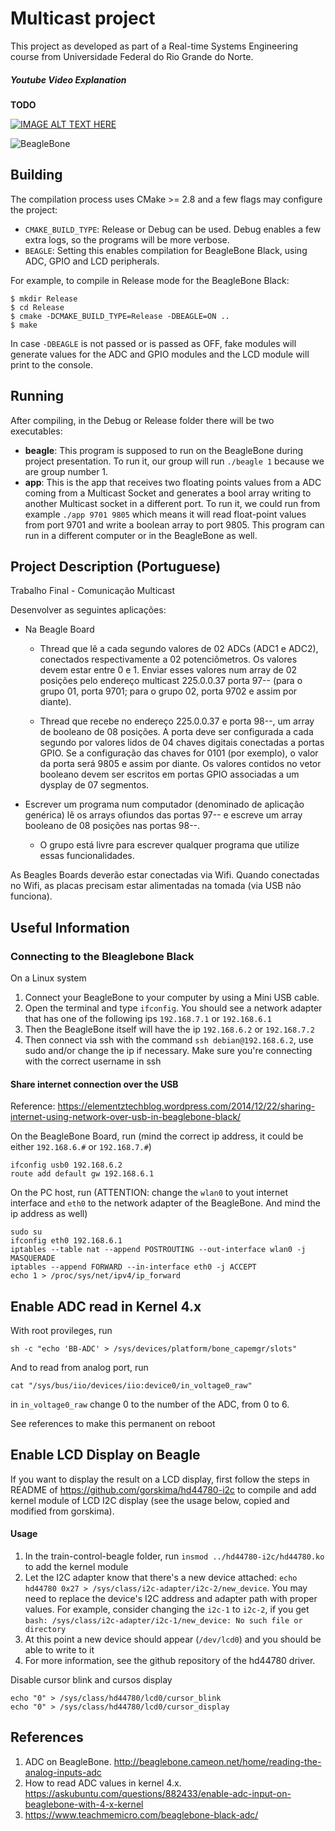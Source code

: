 # Multicast project #

This project as developed as part of a Real-time Systems Engineering course from Universidade Federal do Rio Grande do Norte.

##### Youtube Video Explanation #####
**TODO**

[![IMAGE ALT TEXT HERE](https://img.youtube.com/vi/cfzUDSFr0QY/0.jpg)](https://youtu.be/cfzUDSFr0QY)

![BeagleBone](http://beagleboard.org/static/images/cape-headers.png)

## Building ##

The compilation process uses CMake >= 2.8 and a few flags may configure the project:
- `CMAKE_BUILD_TYPE`: Release or Debug can be used. Debug enables a few extra logs, so the programs will be more verbose.
- `BEAGLE`: Setting this enables compilation for BeagleBone Black, using ADC, GPIO and LCD peripherals.

For example, to compile in Release mode for the BeagleBone Black:

```
$ mkdir Release
$ cd Release
$ cmake -DCMAKE_BUILD_TYPE=Release -DBEAGLE=ON ..
$ make
```

In case `-DBEAGLE` is not passed or is passed as OFF, fake modules will generate values for the ADC and GPIO modules and the LCD module will print to the console.

## Running ##
After compiling, in the Debug or Release folder there will be two executables:
- **beagle**: This program is supposed to run on the BeagleBone during project presentation. To run it, our group will run `./beagle 1` because we are group number 1.
- **app**: This is the app that receives two floating points values from a ADC coming from a Multicast Socket and generates a bool array writing to another Multicast socket in a different port. To run it, we could run from example `./app 9701 9805` which means it will read float-point values from port 9701 and write a boolean array to port 9805. This program can run in a different computer or in the BeagleBone as well.

## Project Description (Portuguese) ##
Trabalho Final - Comunicação Multicast

Desenvolver as seguintes aplicações:

- Na Beagle Board

  - Thread que lê a cada segundo valores de 02 ADCs (ADC1 e ADC2), conectados respectivamente a 02 potenciômetros. Os valores devem estar entre 0 e 1. Enviar esses valores num array de 02 posições pelo endereço multicast 225.0.0.37 porta 97-- (para o grupo 01, porta 9701; para o grupo 02, porta 9702 e assim por diante).

  - Thread que recebe no endereço 225.0.0.37 e porta 98--, um array de booleano de 08 posições. A porta deve ser configurada a cada segundo por valores lidos de 04 chaves digitais conectadas a portas GPIO. Se a configuração das chaves for 0101 (por exemplo), o valor da porta será 9805 e assim por diante. Os valores contidos no vetor booleano devem ser escritos em portas GPIO associadas a um dysplay de 07 segmentos.

 

- Escrever um programa num computador (denominado de aplicação genérica) lê os arrays ofiundos das portas 97-- e escreve um array booleano de 08 posições nas portas 98--.

  - O grupo está livre para escrever qualquer programa que utilize essas funcionalidades.

As Beagles Boards deverão estar conectadas via Wifi. Quando conectadas no Wifi, as placas precisam estar alimentadas na tomada (via USB não funciona).

## Useful Information ##
### Connecting to the Bleaglebone Black ###
On a Linux system
1. Connect your BeagleBone to your computer by using a Mini USB cable.
2. Open the terminal and type `ifconfig`. You should see a network adapter that has one of the following ips `192.168.7.1` or `192.168.6.1`
3. Then the BeagleBone itself will have the ip `192.168.6.2` or `192.168.7.2`
4. Then connect via ssh with the command `ssh debian@192.168.6.2`, use sudo and/or change the ip if necessary. Make sure you're connecting with the correct username in ssh

#### Share internet connection over the USB ####
Reference: <https://elementztechblog.wordpress.com/2014/12/22/sharing-internet-using-network-over-usb-in-beaglebone-black/>

On the BeagleBone Board, run (mind the correct ip address, it could be either `192.168.6.#` or `192.168.7.#`)
```
ifconfig usb0 192.168.6.2
route add default gw 192.168.6.1
```

On the PC host, run (ATTENTION: change the `wlan0` to yout internet interface and `eth0` to the network adapter of the BeagleBone. And mind the ip address as well)
```
sudo su
ifconfig eth0 192.168.6.1
iptables --table nat --append POSTROUTING --out-interface wlan0 -j MASQUERADE
iptables --append FORWARD --in-interface eth0 -j ACCEPT
echo 1 > /proc/sys/net/ipv4/ip_forward
```
## Enable ADC read in Kernel 4.x ##

With root provileges, run
```
sh -c "echo 'BB-ADC' > /sys/devices/platform/bone_capemgr/slots"
```

And to read from analog port, run
```
cat "/sys/bus/iio/devices/iio:device0/in_voltage0_raw"
```
in `in_voltage0_raw` change 0 to the number of the ADC, from 0 to 6.

See references to make this permanent on reboot
## Enable LCD Display on Beagle ##

If you want to display the result on a LCD display, first follow the steps in README of <https://github.com/gorskima/hd44780-i2c> to compile and add kernel module of LCD I2C display (see the usage below, copied and modified from gorskima).

#### Usage ####
1. In the train-control-beagle folder, run `insmod ../hd44780-i2c/hd44780.ko` to add the kernel module
2. Let the I2C adapter know that there's a new device attached: `echo hd44780 0x27 > /sys/class/i2c-adapter/i2c-2/new_device`. You may need to replace the device's I2C address and adapter path with proper values. For example, consider changing the `i2c-1` to `i2c-2`, if you get `bash: /sys/class/i2c-adapter/i2c-1/new_device: No such file or directory`
3. At this point a new device should appear (`/dev/lcd0`) and you should be able to write to it
4. For more information, see the github repository of the hd44780 driver.

Disable cursor blink and cursos display
```
echo "0" > /sys/class/hd44780/lcd0/cursor_blink
echo "0" > /sys/class/hd44780/lcd0/cursor_display
```

## References ##
1. ADC on BeagleBone. <http://beaglebone.cameon.net/home/reading-the-analog-inputs-adc>
2. How to read ADC values in kernel 4.x. <https://askubuntu.com/questions/882433/enable-adc-input-on-beaglebone-with-4-x-kernel>
3. <https://www.teachmemicro.com/beaglebone-black-adc/>
